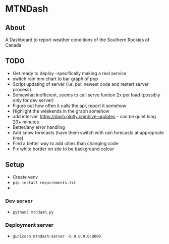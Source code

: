 # MTNDash

## About
A Dashboard to report weather conditions of the Southern Rockies of Canada

## TODO
- Get ready to deploy -specifically making a real service
- switch rain mm chart to bar graph of pop
- Script updating of server (i.e. pull newest code and restart server process)
- Somewhat inefficient, seems to call serve funtion 2x per load (possibly only for dev server)
- Figure out how often it calls the api, report it somehow
- Highlight the weekends in the graph somehow
- add interval: https://dash.plotly.com/live-updates - can be quiet long 20+ minutes
- Better/any error handling
- Add snow forecasts (have them switch with rain forecasts at appropriate time)
- Find a better way to add cities than changing code
- Fix white border on site to be background colour

## Setup
- Create venv
- `pip install requirements.txt`
- 
### Dev server
- `python3 mtndash.py`
### Deployment server
- `gunicorn mtndash:server -b 0.0.0.0:8000`